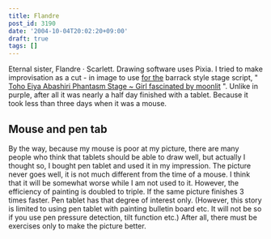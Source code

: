 ```yaml
---
title: Flandre
post_id: 3190
date: '2004-10-04T20:02:20+09:00'
draft: true
tags: []
---
```


Eternal sister, Flandre · Scarlett. Drawing software uses Pixia. I tried to make improvisation as a cut - in image to use [for the](https://danmaq.com/tag/touhou-in-phantasm) barrack style stage script, " [Toho Eiya Abashiri Phantasm Stage ~ Girl fascinated by moonlit](https://danmaq.com/tag/touhou-in-phantasm) ". Unlike in purple, after all it was nearly a half day finished with a tablet. Because it took less than three days when it was a mouse.

## Mouse and pen tab

By the way, because my mouse is poor at my picture, there are many people who think that tablets should be able to draw well, but actually I thought so, I bought pen tablet and used it in my impression. The picture never goes well, it is not much different from the time of a mouse. I think that it will be somewhat worse while I am not used to it. However, the efficiency of painting is doubled to triple. If the same picture finishes 3 times faster. Pen tablet has that degree of interest only. (However, this story is limited to using pen tablet with painting bulletin board etc. It will not be so if you use pen pressure detection, tilt function etc.) After all, there must be exercises only to make the picture better.
